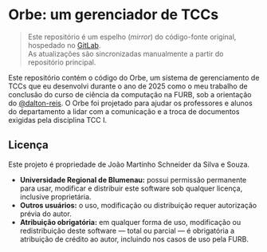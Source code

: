 # Orbe: um gerenciador de TCCs

> Este repositório é um espelho (_mirror_) do código-fonte original, hospedado no [GitLab](https://gitlab.com/joao-martinho/orbe).  
> As atualizações são sincronizadas manualmente a partir do repositório principal.

Este repositório contém o código do Orbe, um sistema de gerenciamento de TCCs que eu desenvolvi durante o ano de 2025 como o meu trabalho de conclusão do curso de ciência da computação na FURB, sob a orientação do [@dalton-reis](https://github.com/dalton-reis). O Orbe foi projetado para ajudar os professores e alunos do departamento a lidar com a comunicação e a troca de documentos exigidas pela disciplina TCC I.

## Licença

Este projeto é propriedade de João Martinho Schneider da Silva e Souza.  

- **Universidade Regional de Blumenau:** possui permissão permanente para usar, modificar e distribuir este software sob qualquer licença, inclusive proprietária.  
- **Outros usuários:** o uso, modificação ou distribuição requer autorização prévia do autor.  
- **Atribuição obrigatória:** em qualquer forma de uso, modificação ou redistribuição deste software — total ou parcial — é obrigatória a atribuição de crédito ao autor, incluindo nos casos de uso pela FURB.
